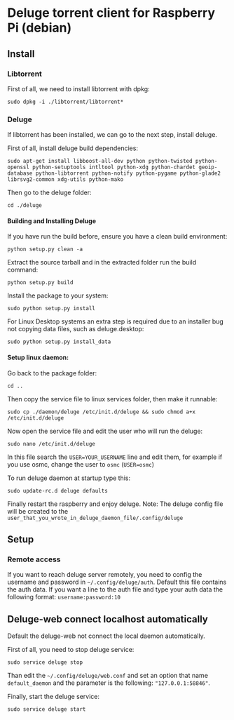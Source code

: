 # Deluge torrent client for Raspberry Pi (debian)
## Install

### Libtorrent

First of all, we need to install libtorrent with dpkg:

```shell
sudo dpkg -i ./libtorrent/libtorrent*
```

### Deluge

If libtorrent has been installed, we can go to the next step, install deluge.

First of all, install deluge build dependencies:
```shell
sudo apt-get install libboost-all-dev python python-twisted python-openssl python-setuptools intltool python-xdg python-chardet geoip-database python-libtorrent python-notify python-pygame python-glade2 librsvg2-common xdg-utils python-mako
```

Then go to the deluge folder:
```shell
cd ./deluge
```

#### Building and Installing Deluge
If you have run the build before, ensure you have a clean build environment:
```shell
python setup.py clean -a
```
Extract the source tarball and in the extracted folder run the build command:
```shell
python setup.py build
```
Install the package to your system:
```shell
sudo python setup.py install
```
For Linux Desktop systems an extra step is required due to an installer ​bug not copying data files, such as deluge.desktop:
```shell
sudo python setup.py install_data
```

#### Setup linux daemon:

Go back to the package folder:
```shell
cd ..
```
Then copy the service file to linux services folder, then make it runnable:
```shell
sudo cp ./daemon/deluge /etc/init.d/deluge && sudo chmod a+x /etc/init.d/deluge
```
Now open the service file and edit the user who will run the deluge:
```shell
sudo nano /etc/init.d/deluge
```
In this file search the `USER=YOUR_USERNAME` line and edit them, for example if you use osmc, change the user to `osmc` (`USER=osmc`)

To run deluge daemon at startup type this:
```shell
sudo update-rc.d deluge defaults
```

Finally restart the raspberry and enjoy deluge.
Note: The deluge config file will be created to the `user_that_you_wrote_in_deluge_daemon_file/.config/deluge`

## Setup

### Remote access
If you want to reach deluge server remotely, you need to config the username and password in `~/.config/deluge/auth`.
Default this file contains the auth data. If you want a line to the auth file and type your auth data the following format: `username:password:10`

## Deluge-web connect localhost automatically
Default the deluge-web not connect the local daemon automatically.

First of all, you need to stop deluge service:
```shell
sudo service deluge stop
```
Than edit the `~/.config/deluge/web.conf` and set an option that name `default_daemon` and the parameter is the following: `"127.0.0.1:58846"`.

Finally, start the deluge service:
```shell
sudo service deluge start
```
